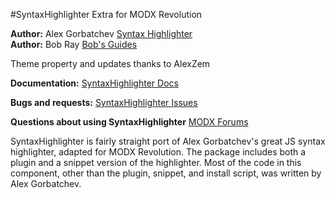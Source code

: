 #SyntaxHighlighter Extra for MODX Revolution

**Author:** Alex Gorbatchev [Syntax Highlighter](http://alexgorbatchev.com/SyntaxHighlighter/)
<br>
**Author:** Bob Ray [Bob's Guides](https://bobsguides.com)

Theme property and updates thanks to AlexZem

**Documentation:** [SyntaxHighlighter Docs](https://bobsguides.com/syntaxhighlighter-tutorial.html)

**Bugs and requests:** [SyntaxHighlighter Issues](https://github.com/BobRay/SyntaxHighlighter/issues)

**Questions about using SyntaxHighlighter** [MODX Forums](https://forums.modx.com)


SyntaxHighlighter is fairly straight port of Alex Gorbatchev's great JS syntax highlighter, adapted for MODX Revolution. The package includes both a plugin and a snippet version of the highlighter. Most of the code in this component, other than the plugin, snippet, and install script, was written by Alex Gorbatchev.

